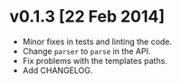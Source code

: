 
v0.1.3 [22 Feb 2014]
====================

 * Minor fixes in tests and linting the code.
 * Change `parser` to `parse` in the API.
 * Fix problems with the templates paths.
 * Add CHANGELOG.
